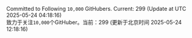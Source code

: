 Committed to Following `10,000` GitHubers. Current: <!-- FOLLOWING_COUNT -->299<!-- FOLLOWING_COUNT --> (Update at UTC <!-- LAST_UPDATED -->2025-05-24 04:18:16<!-- LAST_UPDATED -->)<br>
致力于关注`10,000`个GitHuber。当前：<!-- FOLLOWING_COUNT -->299<!-- FOLLOWING_COUNT --> (更新于北京时间 <!-- LAST_UPDATED_CST -->2025-05-24 12:18:16<!-- LAST_UPDATED_CST -->)
